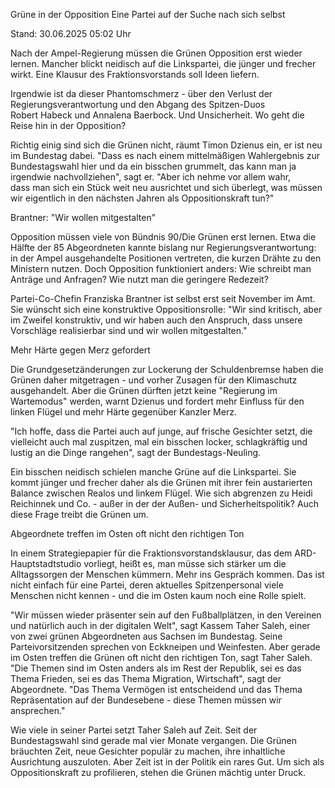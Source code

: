
Grüne in der Opposition
Eine Partei auf der Suche nach sich selbst


Stand: 30.06.2025 05:02 Uhr


Nach der Ampel-Regierung müssen die Grünen Opposition erst wieder lernen. Mancher blickt neidisch auf die Linkspartei, die jünger und frecher wirkt. Eine Klausur des Fraktionsvorstands soll Ideen liefern.



Irgendwie ist da dieser Phantomschmerz - über den Verlust der Regierungsverantwortung und den Abgang des Spitzen-Duos Robert Habeck und Annalena Baerbock. Und Unsicherheit. Wo geht die Reise hin in der Opposition?


Richtig einig sind sich die Grünen nicht, räumt Timon Dzienus ein, er ist neu im Bundestag dabei. "Dass es nach einem mittelmäßigen Wahlergebnis zur Bundestagswahl hier und da ein bisschen grummelt, das kann man ja irgendwie nachvollziehen", sagt er. "Aber ich nehme vor allem wahr, dass man sich ein Stück weit neu ausrichtet und sich überlegt, was müssen wir eigentlich in den nächsten Jahren als Oppositionskraft tun?"

Brantner: "Wir wollen mitgestalten"


Opposition müssen viele von Bündnis 90/Die Grünen erst lernen. Etwa die Hälfte der 85 Abgeordneten kannte bislang nur Regierungsverantwortung: in der Ampel ausgehandelte Positionen vertreten, die kurzen Drähte zu den Ministern nutzen. Doch Opposition funktioniert anders: Wie schreibt man Anträge und Anfragen? Wie nutzt man die geringere Redezeit?


Partei-Co-Chefin Franziska Brantner ist selbst erst seit November im Amt. Sie wünscht sich eine konstruktive Oppositionsrolle: "Wir sind kritisch, aber im Zweifel konstruktiv, und wir haben auch den Anspruch, dass unsere Vorschläge realisierbar sind und wir wollen mitgestalten."

Mehr Härte gegen Merz gefordert


Die Grundgesetzänderungen zur Lockerung der Schuldenbremse haben die Grünen daher mitgetragen - und vorher Zusagen für den Klimaschutz ausgehandelt. Aber die Grünen dürften jetzt keine "Regierung im Wartemodus" werden, warnt Dzienus und fordert mehr Einfluss für den linken Flügel und mehr Härte gegenüber Kanzler Merz.


"Ich hoffe, dass die Partei auch auf junge, auf frische Gesichter setzt, die vielleicht auch mal zuspitzen, mal ein bisschen locker, schlagkräftig und lustig an die Dinge rangehen", sagt der Bundestags-Neuling.


Ein bisschen neidisch schielen manche Grüne auf die Linkspartei. Sie kommt jünger und frecher daher als die Grünen mit ihrer fein austarierten Balance zwischen Realos und linkem Flügel. Wie sich abgrenzen zu Heidi Reichinnek und Co. - außer in der der Außen- und Sicherheitspolitik? Auch diese Frage treibt die Grünen um.

Abgeordnete treffen im Osten oft nicht den richtigen Ton


In einem Strategiepapier für die Fraktionsvorstandsklausur, das dem ARD-Hauptstadtstudio vorliegt, heißt es, man müsse sich stärker um die Alltagssorgen der Menschen kümmern. Mehr ins Gespräch kommen. Das ist nicht einfach für eine Partei, deren aktuelles Spitzenpersonal viele Menschen nicht kennen - und die im Osten kaum noch eine Rolle spielt.


"Wir müssen wieder präsenter sein auf den Fußballplätzen, in den Vereinen und natürlich auch in der digitalen Welt", sagt Kassem Taher Saleh, einer von zwei grünen Abgeordneten aus Sachsen im Bundestag. Seine Parteivorsitzenden sprechen von Eckkneipen und Weinfesten. Aber gerade im Osten treffen die Grünen oft nicht den richtigen Ton, sagt Taher Saleh. "Die Themen sind im Osten anders als im Rest der Republik, sei es das Thema Frieden, sei es das Thema Migration, Wirtschaft", sagt der Abgeordnete. "Das Thema Vermögen ist entscheidend und das Thema Repräsentation auf der Bundesebene - diese Themen müssen wir ansprechen."


Wie viele in seiner Partei setzt Taher Saleh auf Zeit. Seit der Bundestagswahl sind gerade mal vier Monate vergangen. Die Grünen bräuchten Zeit, neue Gesichter populär zu machen, ihre inhaltliche Ausrichtung auszuloten. Aber Zeit ist in der Politik ein rares Gut. Um sich als Oppositionskraft zu profilieren, stehen die Grünen mächtig unter Druck.

